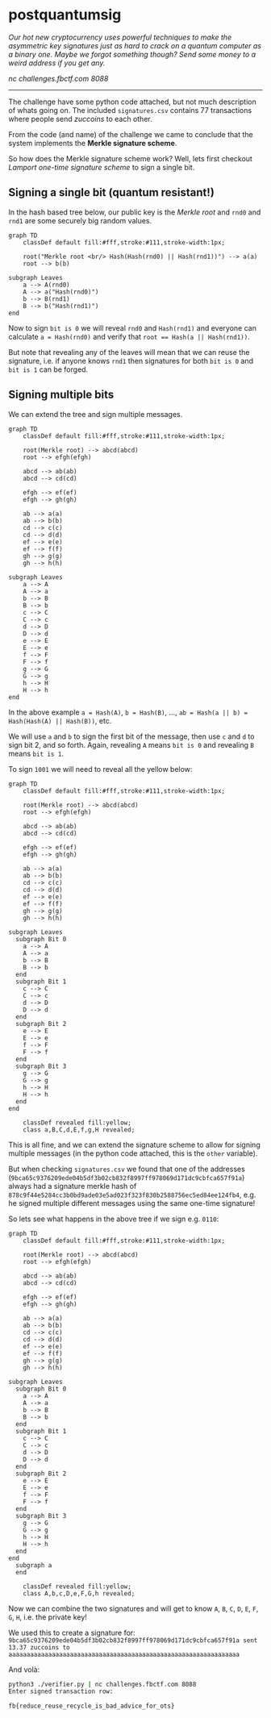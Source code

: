# postquantumsig

_Our hot new cryptocurrency uses powerful techniques to make the asymmetric key signatures just as hard to crack on a quantum computer as a binary one. Maybe we forgot something though? Send some money to a weird address if you get any._

_nc challenges.fbctf.com 8088_

--------------------------------------------------------------

The challenge have some python code attached, but not much description of whats going on.
The included `signatures.csv` contains 77 transactions where people send _zuccoins_ to each other.

From the code (and name) of the challenge we came to conclude that the system implements the **Merkle signature scheme**.

So how does the Merkle signature scheme work?
Well, lets first checkout _Lamport one-time signature scheme_ to sign a single bit.

## Signing a single bit (quantum resistant!)

In the hash based tree below, our public key is the _Merkle root_ and `rnd0` and `rnd1` are some securely big random values.

```mermaid
graph TD
    classDef default fill:#fff,stroke:#111,stroke-width:1px;

    root("Merkle root <br/> Hash(Hash(rnd0) || Hash(rnd1))") --> a(a)
    root --> b(b)

subgraph Leaves
    a --> A(rnd0)
    A --> a("Hash(rnd0)")
    b --> B(rnd1)
    B --> b("Hash(rnd1)")
end
```

Now to sign `bit is 0` we will reveal `rnd0` and `Hash(rnd1)` and everyone can calculate `a = Hash(rnd0)` and verify that `root == Hash(a || Hash(rnd1))`.

But note that revealing any of the leaves will mean that we can reuse the signature, i.e. if anyone knows `rnd1` then signatures for both `bit is 0` and `bit is 1` can be forged.

## Signing multiple bits

We can extend the tree and sign multiple messages.

```mermaid
graph TD
    classDef default fill:#fff,stroke:#111,stroke-width:1px;

    root(Merkle root) --> abcd(abcd)
    root --> efgh(efgh)

    abcd --> ab(ab)
    abcd --> cd(cd)

    efgh --> ef(ef)
    efgh --> gh(gh)

    ab --> a(a)
    ab --> b(b)
    cd --> c(c)
    cd --> d(d)
    ef --> e(e)
    ef --> f(f)
    gh --> g(g)
    gh --> h(h)

subgraph Leaves
    a --> A
    A --> a
    b --> B
    B --> b
    c --> C
    C --> c
    d --> D
    D --> d
    e --> E
    E --> e
    f --> F
    F --> f
    g --> G
    G --> g
    h --> H
    H --> h
end
```

In the above example `a = Hash(A)`, `b = Hash(B)`, ..., `ab = Hash(a || b) = Hash(Hash(A) || Hash(B))`, etc.

We will use `a` and `b` to sign the first bit of the message, then use `c` and `d` to sign bit 2, and so forth.
Again, revealing `A` means `bit is 0` and revealing `B` means `bit is 1`.

To sign `1001` we will need to reveal all the yellow below:

```mermaid
graph TD
    classDef default fill:#fff,stroke:#111,stroke-width:1px;

    root(Merkle root) --> abcd(abcd)
    root --> efgh(efgh)

    abcd --> ab(ab)
    abcd --> cd(cd)

    efgh --> ef(ef)
    efgh --> gh(gh)

    ab --> a(a)
    ab --> b(b)
    cd --> c(c)
    cd --> d(d)
    ef --> e(e)
    ef --> f(f)
    gh --> g(g)
    gh --> h(h)

subgraph Leaves
  subgraph Bit 0
    a --> A
    A --> a
    b --> B
    B --> b
  end
  subgraph Bit 1
    c --> C
    C --> c
    d --> D
    D --> d
  end
  subgraph Bit 2
    e --> E
    E --> e
    f --> F
    F --> f
  end
  subgraph Bit 3
    g --> G
    G --> g
    h --> H
    H --> h
  end
end

    classDef revealed fill:yellow;
    class a,B,C,d,E,f,g,H revealed;
```

This is all fine, and we can extend the signature scheme to allow for signing multiple messages (in the python code attached, this is the `other` variable).

But when checking `signatures.csv` we found that one of the addresses (`9bca65c9376209ede04b5df3b02cb832f8997ff978069d171dc9cbfca657f91a`) always had a signature merkle hash of `878c9f44e5284cc3b0bd9ade03e5ad023f323f830b2588756ec5ed84ee124fb4`, e.g. he signed multiple different messages using the same one-time signature!

So lets see what happens in the above tree if we sign e.g. `0110`:

```mermaid
graph TD
    classDef default fill:#fff,stroke:#111,stroke-width:1px;

    root(Merkle root) --> abcd(abcd)
    root --> efgh(efgh)

    abcd --> ab(ab)
    abcd --> cd(cd)

    efgh --> ef(ef)
    efgh --> gh(gh)

    ab --> a(a)
    ab --> b(b)
    cd --> c(c)
    cd --> d(d)
    ef --> e(e)
    ef --> f(f)
    gh --> g(g)
    gh --> h(h)

subgraph Leaves
  subgraph Bit 0
    a --> A
    A --> a
    b --> B
    B --> b
  end
  subgraph Bit 1
    c --> C
    C --> c
    d --> D
    D --> d
  end
  subgraph Bit 2
    e --> E
    E --> e
    f --> F
    F --> f
  end
  subgraph Bit 3
    g --> G
    G --> g
    h --> H
    H --> h
  end
end
  subgraph a
  end

    classDef revealed fill:yellow;
    class A,b,c,D,e,F,G,h revealed;
```

Now we can combine the two signatures and will get to know `A`, `B`, `C`, `D`, `E`, `F`, `G`, `H`, i.e. the private key!

We used this to create a signature for:
`9bca65c9376209ede04b5df3b02cb832f8997ff978069d171dc9cbfca657f91a sent 13.37 zuccoins to aaaaaaaaaaaaaaaaaaaaaaaaaaaaaaaaaaaaaaaaaaaaaaaaaaaaaaaaaaaaaaaa`

And volà:

```bash
python3 ./verifier.py | nc challenges.fbctf.com 8088
Enter signed transaction row: 

fb{reduce_reuse_recycle_is_bad_advice_for_ots}
```
